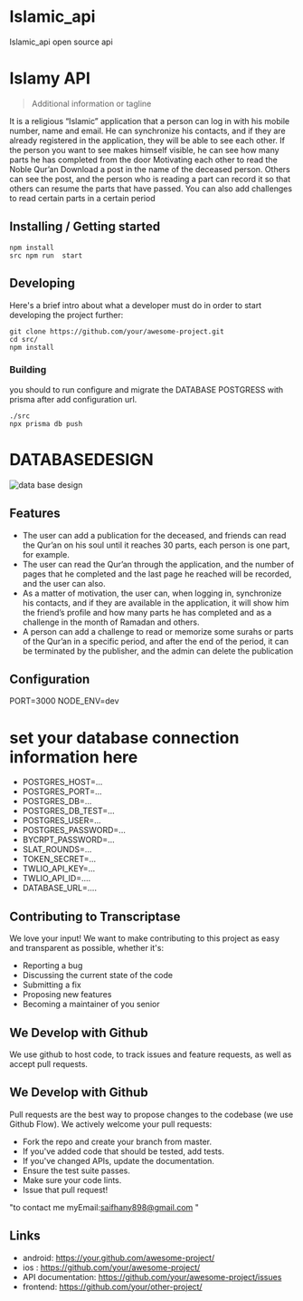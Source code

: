 # Islamic_api
Islamic_api open source api 

# Islamy API
> Additional information or tagline

It is a religious “Islamic” application that a person can log in with his mobile number, name and email. He can synchronize his contacts, and if they are already registered in the application, they will be able to see each other. If the person you want to see makes himself visible, he can see how many parts he has completed from the door Motivating each other to read the Noble Qur’an Download a post in the name of the deceased person. Others can see the post, and the person who is reading a part can record it so that others can resume the parts that have passed. You can also add challenges to read certain parts in a certain period



## Installing / Getting started



```shell
npm install 
src npm run  start
```

## Developing

Here's a brief intro about what a developer must do in order to start developing
the project further:

```shell
git clone https://github.com/your/awesome-project.git
cd src/
npm install
```

### Building

you should to run configure and migrate the DATABASE POSTGRESS with prisma after add  configuration url.

```shell
./src
npx prisma db push
```

# DATABASEDESIGN

![data base design](https://lh6.googleusercontent.com/MCPPe-os7_3PPa_xubZ6PhzUFhGTmvRzNoZv3ISUp7NGHJvTIV5iLSEkgvg3l20LlcYf8jrl-9FVonyFPzc3=w1920-h902)


## Features

* The user can add a publication for the deceased, and friends can read the Qur’an on his soul until it reaches 30 parts, each person is one part, for example.
* The user can read the Qur’an through the application, and the number of pages that he completed and the last page he reached will be recorded, and the user can also.
* As a matter of motivation, the user can, when logging in, synchronize his contacts, and if they are available in the application, it will show him the friend’s profile and how many parts he has completed and as a challenge in the month of Ramadan and others.
* A person can add a challenge to read or memorize some surahs or parts of the Qur’an in a specific period, and after the end of the period, it can be terminated by the publisher, and the admin can delete the publication


## Configuration

PORT=3000
NODE_ENV=dev
# set your database connection information here
* POSTGRES_HOST=...
* POSTGRES_PORT=...
* POSTGRES_DB=...
* POSTGRES_DB_TEST=...
* POSTGRES_USER=...
* POSTGRES_PASSWORD=...
* BYCRPT_PASSWORD=...
* SLAT_ROUNDS=...
* TOKEN_SECRET=...
* TWLIO_API_KEY=...
* TWLIO_API_ID=....
* DATABASE_URL=....


## Contributing to Transcriptase

We love your input! We want to make contributing to this project as easy and transparent as possible, whether it's:
* Reporting a bug
* Discussing the current state of the code
* Submitting a fix
* Proposing new features
* Becoming a maintainer of you senior 

## We Develop with Github

We use github to host code, to track issues and feature requests, as well as accept pull requests.
## We Develop with Github

Pull requests are the best way to propose changes to the codebase (we use Github Flow). We actively welcome your pull requests:

* Fork the repo and create your branch from master.
* If you've added code that should be tested, add tests.
* If you've changed APIs, update the documentation.
* Ensure the test suite passes.
* Make sure your code lints.
* Issue that pull request!

"to contact me myEmail:saifhany898@gmail.com "

## Links

- android: https://your.github.com/awesome-project/
- ios : https://github.com/your/awesome-project/
- API documentation: https://github.com/your/awesome-project/issues
- frontend: https://github.com/your/other-project/





